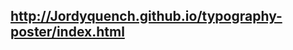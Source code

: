 
http://Jordyquench.github.io/typography-poster/index.html
------------------------------------------------------------
